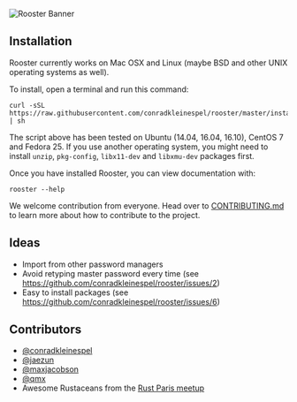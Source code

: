 ![Rooster Banner](rooster-banner.png)

## Installation

Rooster currently works on Mac OSX and Linux (maybe BSD and other UNIX operating systems as well).

To install, open a terminal and run this command:

```shell
curl -sSL https://raw.githubusercontent.com/conradkleinespel/rooster/master/install.sh | sh
```

The script above has been tested on Ubuntu (14.04, 16.04, 16.10), CentOS 7 and Fedora 25. If you use another operating system, you might need to install `unzip`, `pkg-config`, `libx11-dev` and `libxmu-dev` packages first.

Once you have installed Rooster, you can view documentation with:
```shell
rooster --help
```

We welcome contribution from everyone. Head over to [CONTRIBUTING.md][2] to learn
more about how to contribute to the project.

## Ideas

- Import from other password managers
- Avoid retyping master password every time (see https://github.com/conradkleinespel/rooster/issues/2)
- Easy to install packages (see https://github.com/conradkleinespel/rooster/issues/6)

## Contributors

- [@conradkleinespel](https://github.com/conradkleinespel)
- [@jaezun](https://github.com/jaezun)
- [@maxjacobson](https://github.com/maxjacobson)
- [@qmx](https://github.com/qmx)
- Awesome Rustaceans from the [Rust Paris meetup](http://www.meetup.com/Rust-Paris/)

[0]: https://www.rust-lang.org/downloads.html "How to install Rust & Cargo"
[1]: https://github.com/conradkleinespel/rooster/issues/new "Open an issue"
[2]: CONTRIBUTING.md "Contribution guidelines"
